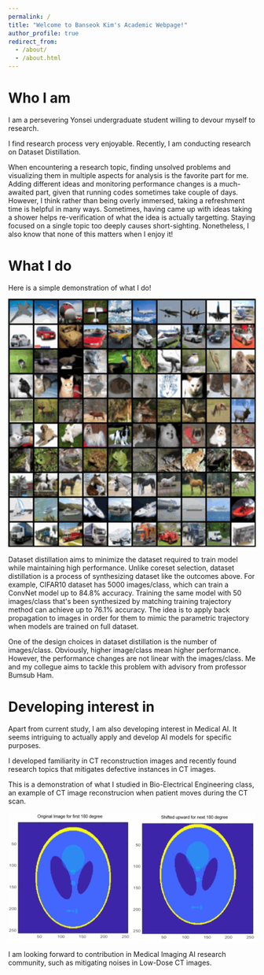 ```yaml
---
permalink: /
title: "Welcome to Banseok Kim's Academic Webpage!"
author_profile: true
redirect_from: 
  - /about/
  - /about.html
---
```

Who I am
======
  I am a persevering Yonsei undergraduate student willing to devour myself to research. 

  I find research process very enjoyable. Recently, I am conducting research on Dataset Distillation. 

  When encountering a research topic, finding unsolved problems and visualizing them in multiple aspects for analysis is the favorite part for me. Adding different ideas and monitoring performance changes is a much-awaited part, given that running codes sometimes take couple of days. However, I think rather than being overly immersed, taking a refreshment time is helpful in many ways. Sometimes, having came up with ideas taking a shower helps re-verification of what the idea is actually targetting. Staying focused on a single topic too deeply causes short-sighting. Nonetheless, I also know that none of this matters when I enjoy it! 


What I do
======
  Here is a simple demonstration of what I do!

![Editing a markdown file for a talk](/images/DD_frontpage.gif)

  Dataset distillation aims to minimize the dataset required to train model while maintaining high performance. Unlike coreset selection, dataset distillation is a process of synthesizing dataset like the outcomes above. For example, CIFAR10 dataset has 5000 images/class, which can train a ConvNet model up to 84.8% accuracy. Training the same model with 50 images/class that's been synthesized by matching training trajectory method can achieve up to 76.1% accuracy. The idea is to apply back propagation to images in order for them to mimic the parametric trajectory when models are trained on full dataset. 

  One of the design choices in dataset distillation is the number of images/class. Obviously, higher image/class mean higher performance. However, the performance changes are not linear with the images/class. Me and my collegue aims to tackle this problem with advisory from professor Bumsub Ham.

Developing interest in
======
  Apart from current study, I am also developing interest in Medical AI. It seems intriguing to actually apply and develop AI models for specific purposes.

  I developed familiarity in CT reconstruction images and recently found research topics that mitigates defective instances in CT images.

  This is a demonstration of what I studied in Bio-Electrical Engineering class, an example of CT image reconstrucion when patient moves during the CT scan.
  
![Editing a markdown file for a talk](/images/animated_image.gif)

  I am looking forward to contribution in Medical Imaging AI research community, such as mitigating noises in Low-Dose CT images.

  

